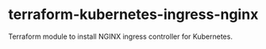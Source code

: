 # terraform-kubernetes-ingress-nginx

Terraform module to install NGINX ingress controller for Kubernetes.
